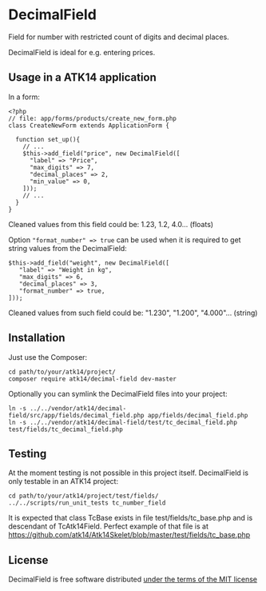 DecimalField
============

Field for number with restricted count of digits and decimal places.

DecimalField is ideal for e.g. entering prices.

Usage in a ATK14 application
----------------------------

In a form:

    <?php
    // file: app/forms/products/create_new_form.php
    class CreateNewForm extends ApplicationForm {

      function set_up(){
        // ...
        $this->add_field("price", new DecimalField([
          "label" => "Price",
          "max_digits" => 7,
          "decimal_places" => 2,
          "min_value" => 0,
        ]));
        // ...
      }
    }

Cleaned values from this field could be: 1.23, 1.2, 4.0... (floats)

Option ```"format_number" => true``` can be used when it is required to get string values from the DecimalField:

    $this->add_field("weight", new DecimalField([
       "label" => "Weight in kg",
       "max_digits" => 6,
       "decimal_places" => 3,
       "format_number" => true,
    ]));

Cleaned values from such field could be: "1.230", "1.200", "4.000"... (string)

Installation
------------

Just use the Composer:

    cd path/to/your/atk14/project/
    composer require atk14/decimal-field dev-master

Optionally you can symlink the DecimalField files into your project:

    ln -s ../../vendor/atk14/decimal-field/src/app/fields/decimal_field.php app/fields/decimal_field.php
    ln -s ../../vendor/atk14/decimal-field/test/tc_decimal_field.php test/fields/tc_decimal_field.php

Testing
-------

At the moment testing is not possible in this project itself. DecimalField is only testable in an ATK14 project:


    cd path/to/your/atk14/project/test/fields/
    ../../scripts/run_unit_tests tc_number_field

It is expected that class TcBase exists in file test/fields/tc_base.php and is descendant of TcAtk14Field. Perfect example of that file is at https://github.com/atk14/Atk14Skelet/blob/master/test/fields/tc_base.php

License
-------

DecimalField is free software distributed [under the terms of the MIT license](http://www.opensource.org/licenses/mit-license)

[//]: # ( vim: set ts=2 et: )
